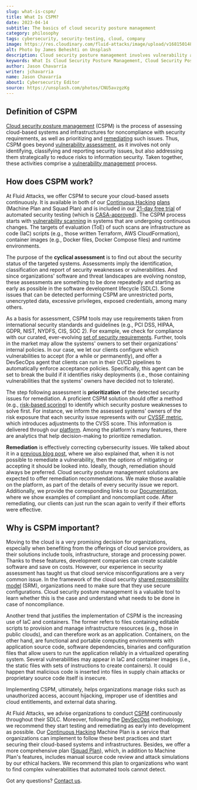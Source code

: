 ```yaml
---
slug: what-is-cspm/
title: What Is CSPM?
date: 2023-04-14
subtitle: The basics of cloud security posture management
category: philosophy
tags: cybersecurity, security-testing, cloud, company
image: https://res.cloudinary.com/fluid-attacks/image/upload/v1681501483/blog/what-is-cspm/cover_cspm.webp
alt: Photo by James Beheshti on Unsplash
description: Cloud security posture management involves vulnerability assessment, prioritization and remediation to secure cloud-based systems and infrastructures.
keywords: What Is Cloud Security Posture Management, Cloud Security Posture Management, Cspm, Cloud Security, Security Testing, Remediation, Prioritization, Ethical Hacking, Pentesting
author: Jason Chavarría
writer: jchavarria
name: Jason Chavarría
about1: Cybersecurity Editor
source: https://unsplash.com/photos/CNU5avzgzKg
---
```


## Definition of CSPM

[Cloud security posture management](../../product/cspm/) (CSPM)
is the process of assessing cloud-based systems and infrastructures
for noncompliance with security requirements,
as well as prioritizing
and [remediating](../vulnerability-remediation-process/) such issues.
Thus,
CSPM goes beyond [vulnerability assessment](../vulnerability-assessment/),
as it involves not only identifying,
classifying and reporting security issues,
but also addressing them strategically
to reduce risks to information security.
Taken together,
these activities comprise a [vulnerability management](../what-is-vulnerability-management/)
process.

## How does CSPM work?

At Fluid Attacks,
we offer CSPM to secure your cloud-based assets continuously.
It is available in both of our [Continuous Hacking](../../services/continuous-hacking/)
[plans](../../plans/) (Machine Plan and Squad Plan)
and is included in our [21-day free trial](https://app.fluidattacks.com/SignUp)
of automated security testing (which is [CASA-approved](../casa-approved-static-scanning/)).
The CSPM process starts with [vulnerability scanning](../vulnerability-scan/)
in systems that are undergoing continuous changes.
The targets of evaluation (ToE) of such scans are infrastructure as code (IaC)
scripts (e.g., those written Terraform, AWS CloudFormation),
container images (e.g., Docker files, Docker Compose files)
and runtime environments.

The purpose of the **cyclical assessment** is
to find out about the security status of the targeted systems.
Assessments imply the identification,
classification
and report of security weaknesses or vulnerabilities.
And since organizations' software and threat landscapes are evolving nonstop,
these assessments are something to be done repeatedly
and starting as early as possible in the software development lifecycle (SDLC).
Some issues that can be detected performing CSPM are unrestricted ports,
unencrypted data, excessive privileges, exposed credentials,
among many others.

As a basis for assessment,
CSPM tools may use requirements taken from international security standards
and guidelines
(e.g., PCI DSS, HIPAA, GDPR, NIST, NYDFS, CIS, SOC 2).
For example,
we check for compliance with our curated,
ever-evolving [set of security requirements](https://docs.fluidattacks.com/criteria/requirements/).
Further,
tools in the market may allow the systems' owners
to set their organizations' internal policies.
In our case,
we let our clients configure which vulnerabilities to accept
(for a while or permanently),
and offer a DevSecOps agent that clients can run in their CI/CD pipelines
to automatically enforce acceptance policies.
Specifically,
this agent can be set to break the build if it identifies risky deployments
(i.e., those containing vulnerabilities
that the systems' owners have decided not to tolerate).

The step following assessment is **prioritization**
of the detected security issues for remediation.
A proficient CSPM solution should offer a method
(e.g., [risk-based scoring](https://try.fluidattacks.tech/report/cvssf/))
to identify which security posture weaknesses to solve first.
For instance,
we inform the assessed systems' owners of the risk exposure
that each security issue represents
with our [CVSSF metric](../cvssf-risk-exposure-metric/),
which introduces adjustments to the CVSS score.
This information is delivered through our [platform](../../platform/).
Among the platform's many features,
there are analytics that help decision-making to prioritize remediation.

<div>
<cta-banner
buttontxt="Read more"
link="/solutions/vulnerability-management/"
title="Get started with Fluid Attacks' Vulnerability Management solution
right now"
/>
</div>

**Remediation** is effectively correcting cybersecurity issues.
We talked about it in a [previous blog post](../vulnerability-remediation-process/),
where we also explained that,
when it is not possible to remediate a vulnerability,
then the options of mitigating or accepting it should be looked into.
Ideally,
though,
remediation should always be preferred.
Cloud security posture management solutions are expected
to offer remediation recommendations.
We make those available on the platform,
as part of the details of every security issue we report.
Additionally,
we provide the corresponding links to our [Documentation](https://docs.fluidattacks.com/),
where we show examples of compliant and noncompliant code.
After remediating,
our clients can just run the scan again to verify if their efforts were effective.

## Why is CSPM important?

Moving to the cloud is a very promising decision for organizations,
especially when benefiting from the offerings of cloud service providers,
as their solutions include tools, infrastructure, storage and processing power.
Thanks to these features,
development companies can create scalable software and save on costs.
However,
our experience in security assessment has taught us
that cloud service misconfigurations are a very common issue.
In the framework of the cloud security [shared responsibility model](../shared-responsibility-model/)
(SRM),
organizations need to make sure
that they use secure configurations.
Cloud security posture management is a valuable tool
to learn whether this is the case
and understand what needs to be done in case of noncompliance.

Another trend that justifies the implementation of CSPM
is the increasing use of IaC and containers.
The former refers to files containing editable scripts to provision
and manage infrastructure resources (e.g., those in public clouds),
and can therefore work as an application.
Containers,
on the other hand,
are functional and portable computing environments
with application source code,
software dependencies,
binaries
and configuration files
that allow users to run the application reliably
in a virtualized operating system.
Several vulnerabilities may appear in IaC and container images
(i.e., the static files with sets of instructions to create containers).
It could happen that malicious code is inserted into files
in supply chain attacks
or proprietary source code itself is insecure.

Implementing CSPM,
ultimately,
helps organizations manage risks such as unauthorized access,
account hijacking,
improper use of identities and cloud entitlements,
and external data sharing.

At Fluid Attacks,
we advise organizations to conduct [CSPM](../../product/cspm/) continuously
throughout their SDLC.
Moreover,
following the [DevSecOps](../devsecops-concept/) methodology,
we recommend
they start testing and remediating as early into development as possible.
Our [Continuous Hacking](../../services/continuous-hacking/)
Machine Plan is a service
that organizations can implement to follow these best practices
and start securing their cloud-based systems and infrastructures.
Besides,
we offer a more comprehensive plan ([Squad Plan](../../plans/)),
which,
in addition to Machine Plan's features,
includes manual source code review
and attack simulations by our ethical hackers.
We recommend this plan
to organizations who want to find complex vulnerabilities
that automated tools cannot detect.

Got any questions?
[Contact us](../../contact-us/).
